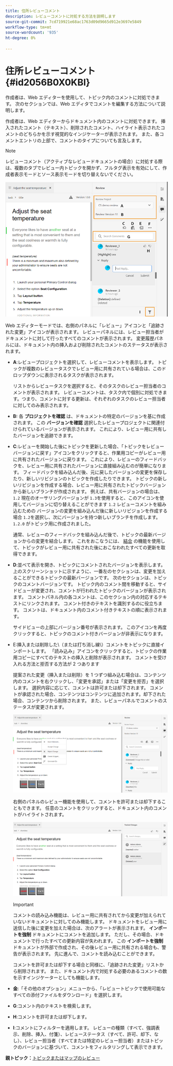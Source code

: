 ```yaml
---
title: 住所レビューコメント
description: レビューコメントに対処する方法を説明します
source-git-commit: 7cd719921e68ac1763d09d9665d912e3697e5849
workflow-type: tm+mt
source-wordcount: '935'
ht-degree: 0%

---
```



# 住所レビューコメント {#id2056B0X0KBI}

作成者は、Web エディターを使用して、トピック内のコメントに対処できます。 次のセクションでは、Web エディタでコメントを編集する方法について説明します。

作成者は、Web エディターからドキュメント内のコメントに対処できます。 挿入されたコメント（テキスト）、削除されたコメント、ハイライト表示されたコメントのどちらかを示す視覚的なインジケーターが表示されます。 また、各コメントエントリの上部で、コメントのタイプについても言及します。

>[!NOTE]
>
> レビューコメント（アクティブなレビュードキュメントの場合）に対処する際は、複数のタブでレビュー内トピックを開かず、フルタグ表示を有効にして、作成者表示モードとソース表示モードを切り替えないでください。

![](images/comments-page-web-editor_cs.png)

Web エディターモードでは、右側のパネルに「レビュー」アイコンと「追跡された変更」アイコンが表示されます。 レビューパネルには、レビュー担当者がドキュメントに対して行ったすべてのコメントが表示されます。 変更履歴パネルには、ドキュメント内の挿入および削除されたコメントのステータスが表示されます。

- **A**:レビュープロジェクトを選択して、レビューコメントを表示します。 トピックが複数のレビュータスクでレビュー用に共有されている場合は、このドロップダウンに表示されるタスクが表示されます。

   リストからレビュータスクを選択すると、そのタスクのレビュー担当者のコメントが表示されます。 レビューコメントは、タスク内で個別に対処できます。つまり、コメントに対する更新は、それぞれのタスクのレビュー担当者に対してのみ表示されます。

- **B:** 各 **プロジェクトを確認** は、ドキュメントの特定のバージョンを基に作成されます。 この **バージョンを確認** 選択したレビュープロジェクトに関連付けられているバージョンが表示されます。 これにより、レビュー用に共有したバージョンを追跡できます。

- **C**:レビューを開始した後にトピックを更新した場合、「トピックをレビューバージョンに戻す」アイコンをクリックすると、作業用コピーがレビュー用に共有されたバージョンに戻ります。 これにより、レビューのフィードバックを、レビュー用に共有されたバージョンに直接組み込むのが簡単になります。 フィードバックを組み込んだ後、元に戻したバージョンの変更を保存したり、新しいリビジョンのトピックを作成したりできます。 トピックの新しいリビジョンを作成する場合、レビュー用に共有されたトピックバージョンから新しいブランチが作成されます。 例えば、共有バージョンの場合は、 `1.2` 現在のオーサリングバージョンが `1.3`を使用すると、このアイコンを使用してバージョンに切り替えることができます `1.2` レビューコメントを組み込むための バージョンの変更を組み込んだ後に新しいリビジョンを作成する場合 `1.2`を選択し、次にバージョンを持つ新しいブランチを作成します。 `1.2.0` がトピック用に作成されました。

   通常、レビューのフィードバックを組み込んだ後で、トピックの最新バージョンからの変更を結合します。 これをおこなうには、 [結合](web-editor-features.md#id205DF04E0HS) の機能を使用して、トピックがレビュー用に共有された後におこなわれたすべての更新を取得できます。

- **D**:並べて表示を開き、トピックにコメントされたバージョンを表示します。 上のスクリーンショットに示すように、一番左のセクションは、変更を加えることができるトピックの最新バージョンです。 次のセクションは、トピックのコメントバージョンです。 トピック内のコメント間を移動すると、サイドビューが変更され、コメントが行われたトピックのバージョンが表示されます。 コメントパネル内の各コメントは、このセクション内の対応するテキストにリンクされます。 コメント付きのテキストを識別するのに役立ちます。 コメントは、ドキュメント内のコメント付きテキストの順に表示されます。

   サイドビューの上部にバージョン番号が表示されます。 このアイコンを再度クリックすると、トピックのコメント付きバージョンが非表示になります。

- E:挿入または削除した\（または打ち消し線\）コメントをトピックに直接インポートします。 「読み込み」アイコンをクリックすると、トピックの作業用コピーにすべてのテキストの挿入と削除が表示されます。 コメントを受け入れる方法と拒否する方法が 2 つあります

   提案された変更（挿入または削除）を 1 つずつ組み込む場合は、コンテンツ内のコメントを右クリックし、「変更を承認」または「変更を拒否」を選択します。 選択内容に応じて、コメントは許可または却下されます。 コメントが承認された場合、コンテンツはコンテンツに追加されます。却下された場合、コンテンツから削除されます。 また、レビューパネルでコメントのステータスが変更されます。

   ![](images/import-comment-accept-web-editor_cs.png)

   右側のパネルのレビュー機能を使用して、コメントを許可または却下することもできます。 任意のコメントをクリックすると、ドキュメント内のコメントがハイライトされます。

   ![](images/changes-tab_cs.png)

   >[!IMPORTANT]
   >
   > コメントの読み込み機能は、レビュー用に共有されてから変更が加えられていないドキュメントに対してのみ機能します。 ドキュメントをレビュー用に送信した後に変更を加えた場合は、次のアラートが表示されます。 **インポートを強制** ドキュメントにコメントを追加します。 ただし、その場合、ドキュメントで行ったすべての更新内容が失われます。 この **インポートを強制** ドキュメントが外部で作成され、その後レビュー用に共有される場合も、警告が表示されます。 先に進んで、コメントを読み込むことができます。

   コメントを許可または却下する場合と同様に、「追跡された変更」リストから削除されます。 また、ドキュメント内で対処する必要のあるコメントの数を示すインジケーターとしても機能します。

- **金**:「その他のオプション」メニューから、「レビュートピックで使用可能なすべての添付ファイルをダウンロード」を選択します。
- **G**:コメント内のテキストを検索します。
- **H**:コメントを許可または却下します。

- **I**:コメントにフィルターを適用します。 レビューの種類（すべて、強調表示、削除、挿入、付箋）、レビューステータス（すべて、許可、却下、なし）、レビュー担当者（すべてまたは特定のレビュー担当者）またはトピックのバージョンに基づいて、コメントをフィルタリングして表示できます。


**親トピック：**[&#x200B;トピックまたはマップのレビュー](review.md)

